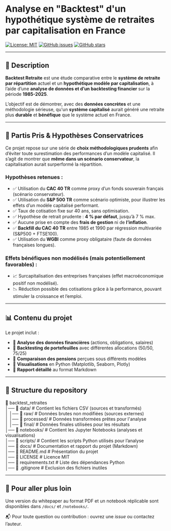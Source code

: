 # Analyse en "Backtest" d'un hypothétique système de retraites par capitalisation en France

[![License: MIT](https://img.shields.io/badge/License-MIT-green.svg)](LICENSE)
[![GitHub issues](https://img.shields.io/github/issues/Vincent-20-100/backtest_retraites)](https://github.com/Vincent-20-100/backtest_retraites/issues)
[![GitHub stars](https://img.shields.io/github/stars/Vincent-20-100/backtest_retraites?style=social)](https://github.com/Vincent-20-100/backtest_retraites/stargazers)

---

## 📝 Description
**Backtest Retraite** est une étude comparative entre le **système de retraite par répartition** actuel et un **hypothétique modèle par capitalisation**, à l’aide d’une **analyse de données et d’un backtesting financier** sur la période **1985-2025**.

L’objectif est de démontrer, avec des **données concrètes** et une méthodologie sérieuse, qu'un **système capitalisé** aurait généré une retraite plus **durable** et **bénéfique** que le système actuel en France.

---

## 🎯 Partis Pris & Hypothèses Conservatrices

Ce projet repose sur une série de **choix méthodologiques prudents** afin d’éviter toute surestimation des performances d’un modèle capitalisé. Il s’agit de montrer que **même dans un scénario conservateur**, la capitalisation aurait surperformé la répartition.

### Hypothèses retenues :
- ✅ Utilisation du **CAC 40 TR** comme proxy d’un fonds souverain français (scénario conservateur).
- ✅ Utilisation du **S&P 500 TR** comme scénario optimiste, pour illustrer les effets d’un modèle capitalisé performant.
- ✅ Taux de cotisation fixe sur 40 ans, sans optimisation.
- ✅ Hypothèse de retrait prudente : **4 % par défaut**, jusqu’à 7 % max.
- ✅ Aucune prise en compte des **frais de gestion** ni de **l’inflation**.
- ✅ **Backfill du CAC 40 TR** entre 1985 et 1990 par régression multivariée (S&P500 + FTSE100).
- ✅ Utilisation du **WGBI** comme proxy obligataire (faute de données françaises longues).

### Effets bénéfiques non modélisés (mais potentiellement favorables) :
- 📈 Surcapitalisation des entreprises françaises (effet macroéconomique positif non modélisé).
- 📉 Réduction possible des cotisations grâce à la performance, pouvant stimuler la croissance et l’emploi.

---

## 📊 Contenu du projet
Le projet inclut :
- 🔹 **Analyse des données financières** (actions, obligations, salaires)
- 🔹 **Backtesting de portefeuilles** avec différentes allocations (50/50, 75/25)
- 🔹 **Comparaison des pensions** perçues sous différents modèles
- 🔹 **Visualisations** en Python (Matplotlib, Seaborn, Plotly)
- 🔹 **Rapport détaillé** au format Markdown

---

## 📂 Structure du repository
📂 backtest_retraites  
│── 📂 data/            # Contient les fichiers CSV (sources et transformés)  
│   │── 📂 raw/         # Données brutes non modifiées (sources externes)  
│   │── 📂 processed/   # Données transformées prêtes pour l'analyse  
│   │── 📂 final/       # Données finales utilisées pour les résultats  
│── 📂 notebooks/       # Contient les Jupyter Notebooks (analyses et visualisations)  
│── 📂 scripts/         # Contient les scripts Python utilisés pour l’analyse  
│── 📂 docs/            # Documentation et rapport du projet (Markdown)  
│── 📄 README.md        # Présentation du projet  
│── 📄 LICENSE          # Licence MIT  
│── 📄 requirements.txt # Liste des dépendances Python  
│── 📄 .gitignore       # Exclusion des fichiers inutiles

---

## 🚀 Pour aller plus loin
Une version du whitepaper au format PDF et un notebook réplicable sont disponibles dans `/docs/` et `/notebooks/`.

📬 Pour toute question ou contribution : ouvrez une *issue* ou contactez l’auteur.
